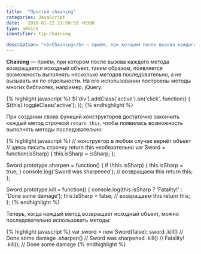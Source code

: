 ```yaml
---
title:  "Простой chaining"
categories: JavaScript
date:   2016-01-22 21:50:58 +0300
type: advice
identifier: tip-chaining

description: "<b>Chaining</b> — приём, при котором после вызова каждого метода возвращается исходный объект, таким образом, появляется возможность выполнять несколько методов последовательно, а не вызывать их по отдельности. На его использовании построены методы многих библиотек, например, jQuery."
---
```


**Chaining** — приём, при котором после вызова каждого метода возвращается исходный объект, таким образом, появляется возможность выполнять несколько методов последовательно, а не вызывать их по отдельности. На его использовании построены методы многих библиотек, например, jQuery:

{% highlight javascript %}
$('div').addClass('active').on('click', function() {
  $(this).toggleClass('active');
});
{% endhighlight %}

При создании своих функций конструкторов достаточно закончить каждый метод строчкой `return this`, чтобы появилась возможность выполнять методы последовательно:

{% highlight javascript %}
// конструктор в любом случае вернёт объект
// здесь писать строчку return this необязательно
var Sword = function(isSharp) {
  this.isSharp = isSharp;
};

Sword.prototype.sharpen = function() {
  if (!this.isSharp) {
    this.isSharp = true;
  }
  console.log('Sword was sharpened');
  // возвращаем this
  return this;
};

Sword.prototype.kill = function() {
  console.log(this.isSharp ? 'Fatality!' : 'Done some damage');
  this.isSharp = false;
  // возвращаем this
  return this;
};
{% endhighlight %}

Теперь, когда каждый метод возвращает исходный объект, можно последовательно использовать методы:

{% highlight javascript %}
var sword = new Sword(false);
sword
  .kill()    // Done some damage
  .sharpen() // Sword was sharpened
  .kill()    // Fatality!
  .kill();   // Done some damage
{% endhighlight %}